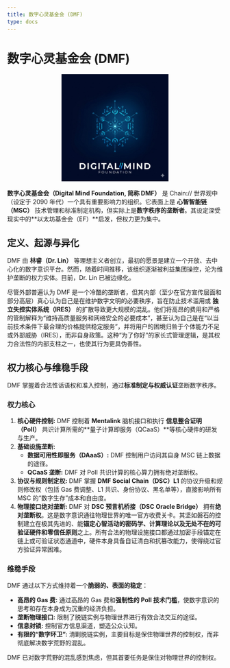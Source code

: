 ```yaml
---
title: 数字心灵基金会 (DMF)
type: docs
---
```


# 数字心灵基金会 (DMF)

<div style="text-align: center;">
  <img src="/media/msc-art/dmf-icon.jpeg" alt="DigitalMindFoundation" width="250">
</div>

**数字心灵基金会（Digital Mind Foundation, 简称 DMF）** 是 Chain:// 世界观中（设定于 2090 年代）一个具有重要影响力的组织。它表面上是 **心智智能链（MSC）** 技术管理和标准制定机构，但实际上是**数字秩序的垄断者**。其设定深受现实中的**以太坊基金会（EF）**启发，但权力更为集中。

## 定义、起源与异化

DMF 由 **林睿（Dr. Lin）** 等理想主义者创立，最初的愿景是建立一个开放、去中心化的数字意识平台。然而，随着时间推移，该组织逐渐被利益集团操控，沦为维护垄断的权力实体。目前，Dr. Lin 已被边缘化。

尽管外部普遍认为 DMF 是一个冷酷的垄断者，但其内部（至少在官方宣传层面和部分高层）真心认为自己是在维护数字文明的必要秩序，旨在防止技术滥用或 **独立失控实体系统（IRES）** 的扩散导致更大规模的混乱。他们将高昂的费用和严格的管制解释为“维持高质量服务和网络安全的必要成本”，甚至认为自己是在“以当前技术条件下最合理的价格提供稳定服务”，并将用户的困境归咎于个体能力不足或外部威胁（IRES），而非自身政策。这种“为了你好”的家长式管理逻辑，是其权力合法性的内部支柱之一，也使其行为更具伪善性。

## 权力核心与维稳手段

DMF 掌握着合法性话语权和准入控制，通过**标准制定与权威认证**垄断数字秩序。

### 权力核心

1. **核心硬件控制:** DMF 控制着 **Mentalink** 脑机接口和执行 **信息整合证明（PoII）** 共识计算所需的**量子计算即服务（QCaaS）**等核心硬件的研发与生产。
2. **基础设施垄断:**
    * **数据可用性即服务（DAaaS）:** DMF 控制用户访问其自身 MSC 链上数据的途径。
    * **QCaaS 垄断:** DMF 对 PoII 共识计算的核心算力拥有绝对垄断权。
3. **协议与规则制定权:** DMF 掌握 **DMF Social Chain（DSC）L1** 的协议升级和规则修改权（包括 Gas 费调整、L1 共识、身份协议、黑名单等），直接影响所有 MSC 的“数字生存”成本和自由度。
4. **物理接口绝对垄断:** DMF 对 **DSC 预言机桥接（DSC Oracle Bridge）** 拥有**绝对垄断权**。这是数字意识通往物理世界的唯一官方收费关卡。其坚如磐石的控制建立在极其先进的、能**锚定心智活动的密码学、计算理论以及无处不在的可验证硬件和零信任原则**之上。所有合法的物理设施接口都通过加密手段锚定在链上或可验证状态通道中，硬件本身具备自证清白和抗篡改能力，使得绕过官方验证异常困难。

### 维稳手段

DMF 通过以下方式维持着一个**脆弱的、表面的稳定**：

* **高昂的 Gas 费:** 通过高昂的 Gas 费和**强制性的 PoII 技术门槛**，使数字意识的思考和存在本身成为沉重的经济负担。
* **垄断物理接口:** 限制了脱链实例与物理世界进行有效合法交互的途径。
* **信息封锁:** 控制官方信息渠道，塑造公众认知。
* **有限的“数字环卫”:** 清剿脱链实例，主要目标是保住物理世界的控制权，而非彻底解决数字荒野的混乱。

DMF 已对数字荒野的混乱感到焦虑，但其首要任务是保住对物理世界的控制权。
